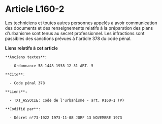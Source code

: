 # Article L160-2

Les techniciens et toutes autres personnes appelés à avoir communication des documents et des renseignements relatifs à la
préparation des plans d'urbanisme sont tenus au secret professionnel. Les infractions sont passibles des sanctions prévues à
l'article 378 du code pénal.

**Liens relatifs à cet article**

	**Anciens textes**:

	  - Ordonnance 58-1448 1958-12-31 ART. 5

	**Cite**:

	  - Code pénal 378

	**Liens**:

	  - TXT_ASSOCIE: Code de l'urbanisme - art. R160-1 (V)

	**Codifié par**:

	  - Décret n°73-1022 1973-11-08 JORF 13 NOVEMBRE 1973
